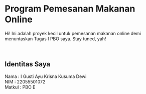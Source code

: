 # Program Pemesanan Makanan Online
Hi! Ini adalah proyek kecil untuk pemesanan makanan online demi menuntaskan Tugas I PBO saya. Stay tuned, yah!

<br/>

## Identitas Saya
Nama    : I Gusti Ayu Krisna Kusuma Dewi <br/>
NIM     : 22055501072 <br/>
Matkul  : PBO E <br/>